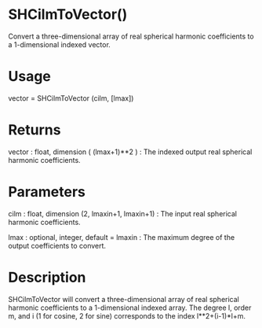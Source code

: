 # SHCilmToVector()

Convert a three-dimensional array of real spherical harmonic coefficients to a 1-dimensional indexed vector.

# Usage

vector = SHCilmToVector (cilm, [lmax])

# Returns

vector : float, dimension ( (lmax+1)\*\*2 )
:   The indexed output real spherical harmonic coefficients.

# Parameters

cilm : float, dimension (2, lmaxin+1, lmaxin+1)
:   The input real spherical harmonic coefficients.

lmax : optional, integer, default = lmaxin
:   The maximum degree of the output coefficients to convert.

# Description

SHCilmToVector will convert a three-dimensional array of real spherical harmonic coefficients to a 1-dimensional indexed array.  The degree l, order m, and i (1 for cosine, 2 for sine) corresponds to the index l**2+(i-1)*l+m.
